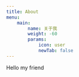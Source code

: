 ```yaml
---
title: About
menu:
    main:
        name: 关于我
        weight: -60
        params:
            icon: user
            newTab: false
---
```


Hello my friend
